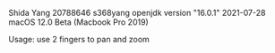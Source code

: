 Shida Yang
20788646 s368yang
openjdk version "16.0.1" 2021-07-28
macOS 12.0 Beta (Macbook Pro 2019)

Usage: use 2 fingers to pan and zoom

